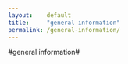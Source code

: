 ```yaml
---
layout:    default
title:     "general information"
permalink: /general-information/
---
```


#general information#


